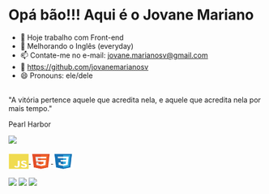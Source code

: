  # Opá bão!!! Aqui é o Jovane Mariano

- 🔭 Hoje trabalho com Front-end
- 🌱 Melhorando o Inglês (everyday)
- 📫 Contate-me no e-mail: jovane.marianosv@gmail.com
- 💬 https://github.com/jovanemarianosv
- 😄 Pronouns: ele/dele
<br>
"A vitória pertence aquele que acredita nela, e aquele que acredita nela por mais tempo."

Pearl Harbor

<div>
  <a href="https://github.com/jovanemarianosv">
  <img height="180em" src="https://github-readme-stats.vercel.app/api?username=jovanemarianosv&show_icons=true&theme=dark&include_all_commits=true&count_private=true"/>
</div>

 <div style="display: inline_block"><br>
  <img align="center" alt="Rafa-Js" height="30" width="40" src="https://raw.githubusercontent.com/devicons/devicon/master/icons/javascript/javascript-plain.svg">
  <img align="center" alt="Rafa-HTML" height="30" width="40" src="https://raw.githubusercontent.com/devicons/devicon/master/icons/html5/html5-original.svg">
  <img align="center" alt="Rafa-CSS" height="30" width="40" src="https://raw.githubusercontent.com/devicons/devicon/master/icons/css3/css3-original.svg">
 
</div>
 <br>
 <div>
  <a href="https://www.youtube.com/channel/UCv5_U48FN0T4oNT_S-CgQgA" target="_blank"><img src="https://img.shields.io/badge/YouTube-FF0000?style=for-the-badge&logo=youtube&logoColor=white" target="_blank"></a>
    <a href = "jovane.marianosv@gmail.com"><img src="https://img.shields.io/badge/Gmail-D14836?style=for-the-badge&logo=gmail&logoColor=white" target="_blank"></a>
  <a href="https://www.linkedin.com/in/jovanemarianosv" target="_blank"><img src="https://img.shields.io/badge/-LinkedIn-%230077B5?style=for-the-badge&logo=linkedin&logoColor=white" target="_blank"></a>   
</div>
